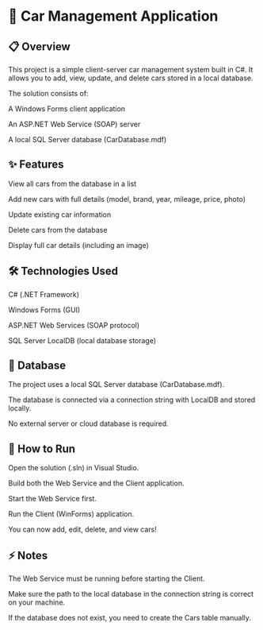 # 🚗 Car Management Application


## 📋 Overview
This project is a simple client-server car management system built in C#.
It allows you to add, view, update, and delete cars stored in a local database.

The solution consists of:

A Windows Forms client application

An ASP.NET Web Service (SOAP) server

A local SQL Server database (CarDatabase.mdf)

## ✨ Features
View all cars from the database in a list

Add new cars with full details (model, brand, year, mileage, price, photo)

Update existing car information

Delete cars from the database

Display full car details (including an image)

## 🛠 Technologies Used
C# (.NET Framework)

Windows Forms (GUI)

ASP.NET Web Services (SOAP protocol)

SQL Server LocalDB (local database storage)

## 📂 Database
The project uses a local SQL Server database (CarDatabase.mdf).

The database is connected via a connection string with LocalDB and stored locally.

No external server or cloud database is required.

## 🚀 How to Run
Open the solution (.sln) in Visual Studio.

Build both the Web Service and the Client application.

Start the Web Service first.

Run the Client (WinForms) application.

You can now add, edit, delete, and view cars!

## ⚡ Notes
The Web Service must be running before starting the Client.

Make sure the path to the local database in the connection string is correct on your machine.

If the database does not exist, you need to create the Cars table manually.
